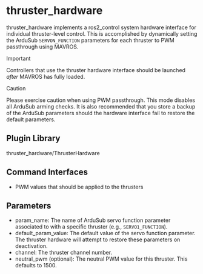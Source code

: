 # thruster_hardware

thruster_hardware implements a ros2_control system hardware interface for
individual thruster-level control. This is accomplished by dynamically setting
the ArduSub `SERVON_FUNCTION` parameters for each thruster to PWM passthrough
using MAVROS.

> [!IMPORTANT]
> Controllers that use the thruster hardware interface should be launched *after* MAVROS has fully loaded.

> [!CAUTION]
> Please exercise caution when using PWM passthrough. This mode disables all
> ArduSub arming checks. It is also recommended that you store a backup of the
> ArduSub parameters should the hardware interface fail to restore the default
> parameters.

## Plugin Library

thruster_hardware/ThrusterHardware

## Command Interfaces

* PWM values that should be applied to the thrusters

## Parameters

* param_name: The name of ArduSub servo function parameter associated to with
  a specific thruster (e.g., `SERVO1_FUNCTION`).
* default_param_value: The default value of the servo function parameter. The
  thruster hardware will attempt to restore these parameters on deactivation.
* channel: The thruster channel number.
* neutral_pwm (optional): The neutral PWM value for this thruster. This
  defaults to 1500.
